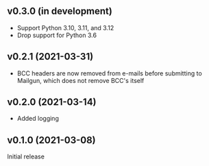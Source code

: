 v0.3.0 (in development)
-----------------------
- Support Python 3.10, 3.11, and 3.12
- Drop support for Python 3.6

v0.2.1 (2021-03-31)
-------------------
- BCC headers are now removed from e-mails before submitting to Mailgun, which
  does not remove BCC's itself

v0.2.0 (2021-03-14)
-------------------
- Added logging

v0.1.0 (2021-03-08)
-------------------
Initial release
